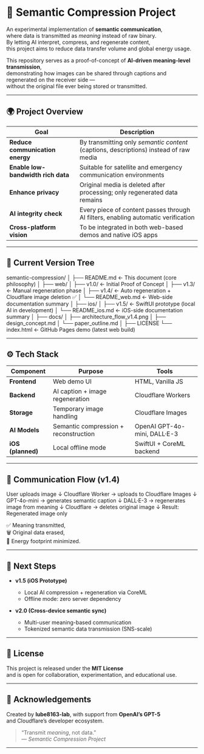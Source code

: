 # 🧭 Semantic Compression Project

An experimental implementation of **semantic communication**,  
where data is transmitted as *meaning* instead of raw binary.  
By letting AI interpret, compress, and regenerate content,  
this project aims to reduce data transfer volume and global energy usage.

This repository serves as a proof-of-concept of **AI-driven meaning-level transmission**,  
demonstrating how images can be shared through captions and regenerated on the receiver side —  
without the original file ever being stored or transmitted.

---

## 🌍 Project Overview

| Goal | Description |
|------|-------------|
| **Reduce communication energy** | By transmitting only *semantic content* (captions, descriptions) instead of raw media |
| **Enable low-bandwidth rich data** | Suitable for satellite and emergency communication environments |
| **Enhance privacy** | Original media is deleted after processing; only regenerated data remains |
| **AI integrity check** | Every piece of content passes through AI filters, enabling automatic verification |
| **Cross-platform vision** | To be integrated in both web-based demos and native iOS apps |

---

## 🧩 Current Version Tree

semantic-compression/
│
├── README.md ← This document (core philosophy)
│
├── web/
│ ├── v1.0/ ← Initial Proof of Concept
│ ├── v1.3/ ← Manual regeneration phase
│ ├── v1.4/ ← Auto regeneration + Cloudflare image deletion ✅
│ └── README_web.md ← Web-side documentation summary
│
├── ios/
│ ├── v1.5/ ← SwiftUI prototype (local AI in development)
│ └── README_ios.md ← iOS-side documentation summary
│
├── docs/
│ ├── architecture_flow_v1.4.png
│ ├── design_concept.md
│ └── paper_outline.md
│
├── LICENSE
└── index.html ← GitHub Pages demo (latest web build)

---

## ⚙️ Tech Stack

| Component | Purpose | Tools |
|------------|----------|--------|
| **Frontend** | Web demo UI | HTML, Vanilla JS |
| **Backend** | AI caption + image regeneration | Cloudflare Workers |
| **Storage** | Temporary image handling | Cloudflare Images |
| **AI Models** | Semantic compression + reconstruction | OpenAI GPT-4o-mini, DALL·E-3 |
| **iOS (planned)** | Local offline mode | SwiftUI + CoreML backend |

---

## 🧠 Communication Flow (v1.4)

User uploads image
↓
Cloudflare Worker → uploads to Cloudflare Images
↓
GPT-4o-mini → generates semantic caption
↓
DALL·E-3 → regenerates image from meaning
↓
Cloudflare → deletes original image
↓
Result: Regenerated image only

✅ Meaning transmitted,  
🗑️ Original data erased,  
🌱 Energy footprint minimized.

---

## 🚀 Next Steps

- **v1.5 (iOS Prototype)**  
  - Local AI compression + regeneration via CoreML  
  - Offline mode: zero server dependency  

- **v2.0 (Cross-device semantic sync)**  
  - Multi-user meaning-based communication  
  - Tokenized semantic data transmission (SNS-scale)

---

## 📜 License

This project is released under the **MIT License**  
and is open for collaboration, experimentation, and educational use.

---

## 💬 Acknowledgements

Created by **lube8163-lab**, with support from **OpenAI’s GPT-5**  
and Cloudflare’s developer ecosystem.  

> “Transmit *meaning*, not data.”  
> — *Semantic Compression Project*

---
